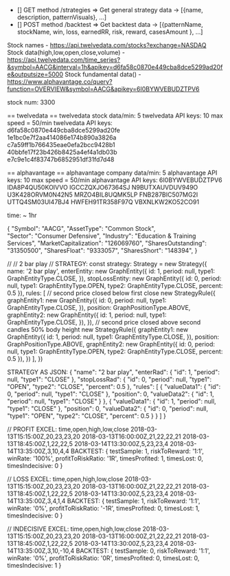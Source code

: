 - [] GET method /strategies => Get general strategy data -> [{name, description, patternVisuals}, ...]
- [] POST method /backtest => Get backtest data -> [{patternName, stockName, win, loss, earnedRR, risk, reward, casesAmount }, ...]

Stock names - https://api.twelvedata.com/stocks?exchange=NASDAQ
Stock data(high,low,open,close,volume) - https://api.twelvedata.com/time_series?&symbol=AACG&interval=1h&apikey=d6fa58c0870e449cba8dce5299ad20fe&outputsize=5000
Stock fundamental data() - https://www.alphavantage.co/query?function=OVERVIEW&symbol=AACG&apikey=6I0BYWVEBUDZTPV6

stock num: 3300

== twelvedata ==
twelvedata stock data/min: 5
twelvedata API keys: 10
max speed = 50/min
twelvedata API keys:
d6fa58c0870e449cba8dce5299ad20fe
1e1bc0e7f2aa414086e174b890a3826a
c7a59ff1b766435eae0efa2bcc9428b1
40bbfe17f23b426b8425a4ef4a1db03b
e7c9e1c4f83747b6852951df31fd7d48

== alphavantage ==
alphavantage company data/min: 5
alphavantage API keys: 10
max speed = 50/min
alphavantage API keys:
6I0BYWVEBUDZTPV6
IDA8P4QU50KOIVVO
IGCCZQXJO67364SJ
N9BUTXAUVDUV949O
U3K428ORVM0N42N5
MRZO4BIL8UQMK5LP
FNB287BIC507MG2I
UTTQ4SM03UI47BJ4
HWFEH91TR358F97Q
VBXNLKW2KO52CO91

time: ~ 1hr

{
"Symbol": "AACG",
"AssetType": "Common Stock",  
"Sector": "Consumer Defensive",
"Industry": "Education & Training Services",
"MarketCapitalization": "126069760",
"SharesOutstanding": "31350500",
"SharesFloat": "9333057",
"SharesShort": "148394",
}

//
// 2 bar play
//
STRATEGY:
const strategy: Strategy = new Strategy({
name: '2 bar play',
enterEntity: new GraphEntity({
id: 1,
period: null,
type1: GraphEntityType.CLOSE,
}),
stopLossEntity: new GraphEntity({
id: 0,
period: null,
type1: GraphEntityType.OPEN,
type2: GraphEntityType.CLOSE,
percent: 0.5
}),
rules: [
// second price closed below first close
new StrategyRule({
graphEntity1: new GraphEntity({
id: 0,
period: null,
type1: GraphEntityType.CLOSE,
}),
position: GraphPositionType.ABOVE,
graphEntity2: new GraphEntity({
id: 1,
period: null,
type1: GraphEntityType.CLOSE,
}),
}),
// second price closed above second candles 50% body height
new StrategyRule({
graphEntity1: new GraphEntity({
id: 1,
period: null,
type1: GraphEntityType.CLOSE,
}),
position: GraphPositionType.ABOVE,
graphEntity2: new GraphEntity({
id: 0,
period: null,
type1: GraphEntityType.OPEN,
type2: GraphEntityType.CLOSE,
percent: 0.5
}),
})
],
})

STRATEGY AS JSON:
{
"name": "2 bar play",
"enterRad": {
"id": 1,
"period": null,
"type1": "CLOSE"
},
"stopLossRad": {
"id": 0,
"period": null,
"type1": "OPEN",
"type2": "CLOSE",
"percent": 0.5
},
"rules": [
{
"valueData1": {
"id": 0,
"period": null,
"type1": "CLOSE"
},
"position": 0,
"valueData2": {
"id": 1,
"period": null,
"type1": "CLOSE"
}
},
{
"valueData1": {
"id": 1,
"period": null,
"type1": "CLOSE"
},
"position": 0,
"valueData2": {
"id": 0,
"period": null,
"type1": "OPEN",
"type2": "CLOSE",
"percent": 0.5
}
}
]
}

// PROFIT
EXCEL:
time,open,high,low,close
2018-03-13T15:15:00Z,20,23,23,20
2018-03-13T16:00:00Z,21,22,22,21
2018-03-13T18:45:00Z,1,22,22,5
2018-03-14T13:30:00Z,5,23,23,4
2018-03-14T13:35:00Z,3,10,4,4
BACKTEST:
{
testSample: 1,
riskToReward: '1:1',
winRate: '100%',
profitToRiskRatio: '1R',
timesProfited: 1,
timesLost: 0,
timesIndecisive: 0
}

// LOSS
EXCEL:
time,open,high,low,close
2018-03-13T15:15:00Z,20,23,23,20
2018-03-13T16:00:00Z,21,22,22,21
2018-03-13T18:45:00Z,1,22,22,5
2018-03-14T13:30:00Z,5,23,23,4
2018-03-14T13:35:00Z,3,4,1,4
BACKTEST:
{
testSample: 1,
riskToReward: '1:1',
winRate: '0%',
profitToRiskRatio: '-1R',
timesProfited: 0,
timesLost: 1,
timesIndecisive: 0
}

// INDECISIVE
EXCEL:
time,open,high,low,close
2018-03-13T15:15:00Z,20,23,23,20
2018-03-13T16:00:00Z,21,22,22,21
2018-03-13T18:45:00Z,1,22,22,5
2018-03-14T13:30:00Z,5,23,23,4
2018-03-14T13:35:00Z,3,10,-10,4
BACKTEST:
{
testSample: 0,
riskToReward: '1:1',
winRate: '0%',
profitToRiskRatio: '0R',
timesProfited: 0,
timesLost: 0,
timesIndecisive: 1
}
